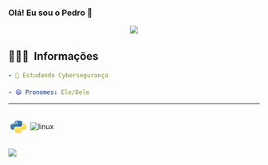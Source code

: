 ### Olá! Eu sou o Pedro 👋
  <p align="center">
  <img src= "[https://image.myanimelist.net/ui/wxdh0TSzH0H6x_IS3tHqnHXhUfK9UNO5g8rNeK_a4WrCCJzNSVlcdYhRZ6EDNsESPsRFUC7tbiapgGf-Oo6Ceg](https://i.pinimg.com/originals/7a/ee/15/7aee157784e813a334570048779d6c85.gif)">
</p>
<h2> 👨🏻‍💻 &nbsp;Informações</h2>

```yaml
- 🌱 Estudando Cybersegurança 

- 😄 Pronomes: Ele/Dele
```
  
---  
<div style="display: inline_block"><br>
  <img align="center" alt="Pedro-Python" height="30" width="40" src="https://raw.githubusercontent.com/devicons/devicon/master/icons/python/python-original.svg">
  <img src="https://cdn.jsdelivr.net/gh/devicons/devicon/icons/linux/linux-original.svg" alt="linux" width="40" height="30" align="center"/>  
</div>

##

<div>
<a href="https://twitter.com/gHos021/with_replies"> <img src="https://img.shields.io/badge/Twitter-1DA1F2?style=for-the-badge&logo=twitter&logoColor=white">
</div>

